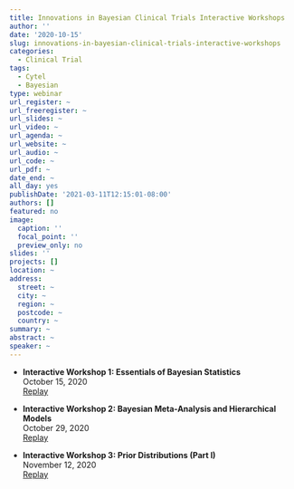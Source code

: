 ```yaml
---
title: Innovations in Bayesian Clinical Trials Interactive Workshops
author: ''
date: '2020-10-15'
slug: innovations-in-bayesian-clinical-trials-interactive-workshops
categories:
  - Clinical Trial
tags:
  - Cytel
  - Bayesian
type: webinar
url_register: ~
url_freeregister: ~
url_slides: ~
url_video: ~
url_agenda: ~
url_website: ~
url_audio: ~
url_code: ~
url_pdf: ~
date_end: ~
all_day: yes
publishDate: '2021-03-11T12:15:01-08:00'
authors: []
featured: no
image:
  caption: ''
  focal_point: ''
  preview_only: no
slides: ''
projects: []
location: ~
address:
  street: ~
  city: ~
  region: ~
  postcode: ~
  country: ~
summary: ~
abstract: ~
speaker: ~
---
```

<!--more-->
- **Interactive Workshop 1: Essentials of Bayesian Statistics**  
October 15, 2020  
[Replay](https://event.on24.com/eventRegistration/EventLobbyServlet?target=reg20.jsp&mode=login&loginemail=peiwen.wu%40gilead.com&eventid=2691551&sessionid=1&key=109B6B88F22396785524BCAD42C50522&regTag=&sourcepage=register)  
  
  
- **Interactive Workshop 2: Bayesian Meta-Analysis and Hierarchical Models**  
October 29, 2020  
[Replay](https://event.on24.com/eventRegistration/EventLobbyServlet?target=reg20.jsp&mode=login&loginemail=peiwen.wu%40gilead.com&eventid=2691558&sessionid=1&key=8543F409BD3894D06579F92276808A5D&regTag=&sourcepage=register)  
  

- **Interactive Workshop 3: Prior Distributions (Part I)**  
November 12, 2020  
[Replay](https://event.on24.com/eventRegistration/EventLobbyServlet?target=reg20.jsp&mode=login&loginemail=peiwen.wu%40gilead.com&eventid=2691561&sessionid=1&key=238DEB3AC5D91E14B89095AF22C63D05&regTag=&sourcepage=register)  

